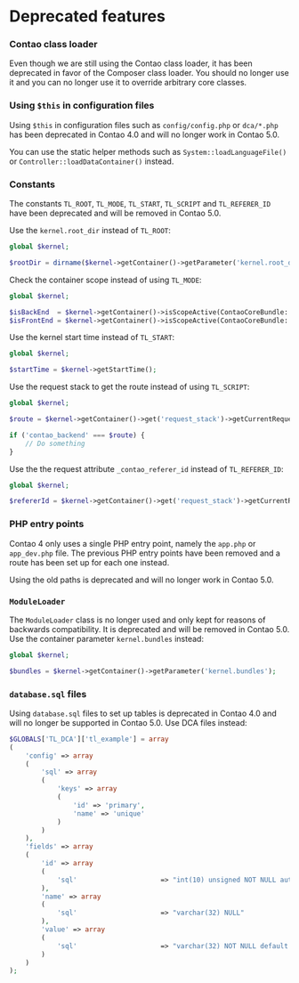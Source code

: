 Deprecated features
===================

### Contao class loader

Even though we are still using the Contao class loader, it has been deprecated
in favor of the Composer class loader. You should no longer use it and you can
no longer use it to override arbitrary core classes.


### Using `$this` in configuration files

Using `$this` in configuration files such as `config/config.php` or `dca/*.php`
has been deprecated in Contao 4.0 and will no longer work in Contao 5.0.

You can use the static helper methods such as `System::loadLanguageFile()` or
`Controller::loadDataContainer()` instead.


### Constants

The constants `TL_ROOT`, `TL_MODE`, `TL_START`, `TL_SCRIPT` and `TL_REFERER_ID`
have been deprecated and will be removed in Contao 5.0.

Use the `kernel.root_dir` instead of `TL_ROOT`:

```php
global $kernel;

$rootDir = dirname($kernel->getContainer()->getParameter('kernel.root_dir'));
```

Check the container scope instead of using `TL_MODE`:

```php
global $kernel;

$isBackEnd  = $kernel->getContainer()->isScopeActive(ContaoCoreBundle::SCOPE_BACKEND);
$isFrontEnd = $kernel->getContainer()->isScopeActive(ContaoCoreBundle::SCOPE_FRONTEND);
```

Use the kernel start time instead of `TL_START`:

```php
global $kernel;

$startTime = $kernel->getStartTime();
```

Use the request stack to get the route instead of using `TL_SCRIPT`:

```php
global $kernel;

$route = $kernel->getContainer()->get('request_stack')->getCurrentRequest()->get('_route');

if ('contao_backend' === $route) {
    // Do something
}
```

Use the the request attribute `_contao_referer_id` instead of `TL_REFERER_ID`:

```php
global $kernel;

$refererId = $kernel->getContainer()->get('request_stack')->getCurrentRequest()->get('_contao_referer_id');

```


### PHP entry points

Contao 4 only uses a single PHP entry point, namely the `app.php` or
`app_dev.php` file. The previous PHP entry points have been removed and a route
has been set up for each one instead.

Using the old paths is deprecated and will no longer work in Contao 5.0.


### `ModuleLoader`

The `ModuleLoader` class is no longer used and only kept for reasons of
backwards compatibility. It is deprecated and will be removed in Contao 5.0.
Use the container parameter `kernel.bundles` instead:

```php
global $kernel;

$bundles = $kernel->getContainer()->getParameter('kernel.bundles');
```


### `database.sql` files

Using `database.sql` files to set up tables is deprecated in Contao 4.0 and
will no longer be supported in Contao 5.0. Use DCA files instead:

```php
$GLOBALS['TL_DCA']['tl_example'] = array
(
	'config' => array
	(
		'sql' => array
		(
			'keys' => array
			(
				'id' => 'primary',
				'name' => 'unique'
			)
		)
	),
	'fields' => array
	(
		'id' => array
		(
			'sql'                     => "int(10) unsigned NOT NULL auto_increment"
		),
		'name' => array
		(
			'sql'                     => "varchar(32) NULL"
		),
		'value' => array
		(
			'sql'                     => "varchar(32) NOT NULL default ''"
		)
	)
);

```
